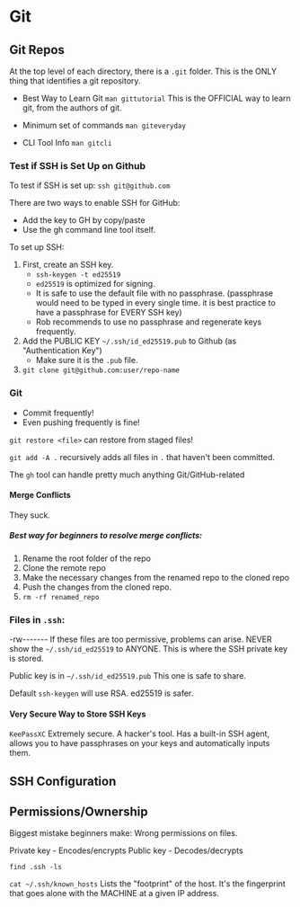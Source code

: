
# Git

## Git Repos

At the top level of each directory, there is a `.git` folder. 
This is the ONLY thing that identifies a git repository.


* Best Way to Learn Git
`man gittutorial` 
This is the OFFICIAL way to learn git, from the authors of git.

* Minimum set of commands
`man giteveryday` 

* CLI Tool Info
`man gitcli`

### Test if SSH is Set Up on Github

To test if SSH is set up:
`ssh git@github.com`


There are two ways to enable SSH for GitHub:
* Add the key to GH by copy/paste
* Use the gh command line tool itself.

To set up SSH:
1. First, create an SSH key.
    * `ssh-keygen -t ed25519`
    * `ed25519` is optimized for signing.
    * It is safe to use the default file with no passphrase. 
        (passphrase would need to be typed in every single time. it is best practice to have a passphrase for EVERY SSH key)
    * Rob recommends to use no passphrase and regenerate keys frequently.
1. Add the PUBLIC KEY `~/.ssh/id_ed25519.pub` to Github (as "Authentication Key")
    * Make sure it is the `.pub` file.
1. `git clone git@github.com:user/repo-name`




### Git 

* Commit frequently!
* Even pushing frequently is fine!

`git restore <file>` can restore from staged files!

`git add -A .` recursively adds all files in `.` that haven't been committed.


The `gh` tool can handle pretty much anything Git/GitHub-related

#### Merge Conflicts
They suck.

##### Best way for beginners to resolve merge conflicts:
1. Rename the root folder of the repo
1. Clone the remote repo
1. Make the necessary changes from the renamed repo to the cloned repo
1. Push the changes from the cloned repo.
1. `rm -rf renamed_repo`


### Files in `.ssh`:
-rw-------
If these files are too permissive, problems can arise.
NEVER show the `~/.ssh/id_ed25519` to ANYONE.
This is where the SSH private key is stored.

Public key is in `~/.ssh/id_ed25519.pub`
This one is safe to share.

Default `ssh-keygen` will use RSA. ed25519 is safer.


#### Very Secure Way to Store SSH Keys
`KeePassXC`
Extremely secure. A hacker's tool.
Has a built-in SSH agent, allows you to have passphrases on your keys and automatically inputs them.

## SSH Configuration

## Permissions/Ownership
Biggest mistake beginners make: Wrong permissions on files.


Private key - Encodes/encrypts
Public key - Decodes/decrypts



`find .ssh -ls`



`cat ~/.ssh/known_hosts`
Lists the "footprint" of the host. It's the fingerprint that goes alone with the MACHINE at a given IP address.


